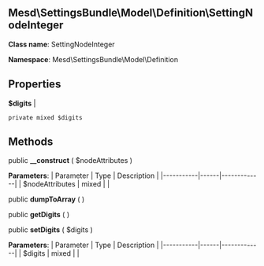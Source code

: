 Mesd\SettingsBundle\Model\Definition\SettingNodeInteger
---------------

    

    


**Class name**: SettingNodeInteger

**Namespace**: Mesd\SettingsBundle\Model\Definition









Properties
----------


**$digits**  |  



    private mixed $digits






Methods
-------


public **__construct** ( $nodeAttributes )











**Parameters**:
| Parameter | Type | Description |
|-----------|------|-------------|
| $nodeAttributes | mixed |  |



public **dumpToArray** (  )












public **getDigits** (  )












public **setDigits** ( $digits )











**Parameters**:
| Parameter | Type | Description |
|-----------|------|-------------|
| $digits | mixed |  |


